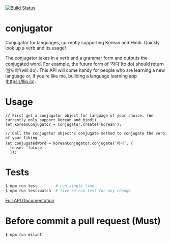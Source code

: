 [![Build Status](https://travis-ci.org/llipio/conjugator.svg?branch=master)](https://travis-ci.org/llipio/conjugator)

# conjugator
Conjugator for languages, currently supporting Korean and Hindi. Quickly look up a verb and its usage!

The conjugator takes in a verb and a grammar form and outputs the conjugated word. For example, the future form of ‘하다’(to do) should return ‘할꺼야’(will do). This API will come handy for people who are learning a new language or, if you’re like me, building a language learning app (https://llip.io).

# Usage
```
// First get a conjugator object for language of your choice. (We currently only support korean and hindi)
let koreanConjugator = Conjugator.create('korean');

// Call the conjugator object's conjugate method to conjugate the verb of your liking
let conjugatedWord = koreanConjugator.conjugate(‘하다’, {
  tense: 'future',
  });

```

# Tests
```sh
$ npm run test        # run single time
$ npm run test:watch  # live re-run test for any change
```

[Full API Documentation](https://github.com/llipio/conjugator/wiki)

# Before commit a pull request (Must)
```sh
$ npm run eslint
```
